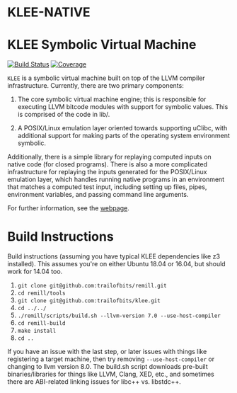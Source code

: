 KLEE-NATIVE
=============================

# KLEE Symbolic Virtual Machine

[![Build Status](https://travis-ci.org/klee/klee.svg?branch=master)](https://travis-ci.org/klee/klee)
[![Coverage](https://codecov.io/gh/klee/klee/branch/master/graph/badge.svg)](https://codecov.io/gh/klee/klee)

`KLEE` is a symbolic virtual machine built on top of the LLVM compiler
infrastructure. Currently, there are two primary components:

  1. The core symbolic virtual machine engine; this is responsible for
     executing LLVM bitcode modules with support for symbolic
     values. This is comprised of the code in lib/.

  2. A POSIX/Linux emulation layer oriented towards supporting uClibc,
     with additional support for making parts of the operating system
     environment symbolic.

Additionally, there is a simple library for replaying computed inputs
on native code (for closed programs). There is also a more complicated
infrastructure for replaying the inputs generated for the POSIX/Linux
emulation layer, which handles running native programs in an
environment that matches a computed test input, including setting up
files, pipes, environment variables, and passing command line
arguments.

For further information, see the [webpage](http://klee.github.io/).


# Build Instructions 

Build instructions (assuming you have typical KLEE dependencies like z3 installed). This assumes you're on either Ubuntu 18.04 or 16.04, but should work for 14.04 too.


1. `git clone git@github.com:trailofbits/remill.git`
2. `cd remill/tools`
3. `git clone git@github.com:trailofbits/klee.git`
4. `cd ../../`
5. `./remill/scripts/build.sh --llvm-version 7.0 --use-host-compiler`
6. `cd remill-build`
7. `make install`
8. `cd ..`

If you have an issue with the last step, or later issues with things like registering a target machine, 
then try removing `--use-host-compiler` or changing to llvm version 8.0. The build.sh script 
downloads pre-built binaries/libraries for things like LLVM, Clang, XED, etc., and sometimes there 
are ABI-related linking issues for libc++ vs. libstdc++.
